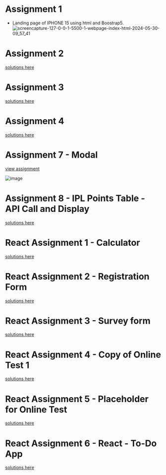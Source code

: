 # Assignment 1
- Landing page of IPHONE 15 using html and Boostrap5.
![screencapture-127-0-0-1-5500-1-webpage-index-html-2024-05-30-09_57_41](https://github.com/shelkeom230/hashbit-interenship-projects/assets/104075298/1703a775-d4e3-440e-999e-7bc7643de7ff)

# Assignment 2
[solutions here](https://github.com/shelkeom230/hashbit-interenship-projects/blob/master/2%20mcq%20questions/solutions.md)

# Assignment 3
[solutions here](https://github.com/shelkeom230/hashbit-interenship-projects/tree/master/task%203%20questions)

# Assignment 4
[solutions here](https://github.com/shelkeom230/hashbit-interenship-projects/tree/master/Assignment%204)

# Assignment 7 - Modal
[view assignment](https://github.com/shelkeom230/hashbit-interenship-projects/tree/master/modal)

![image](https://github.com/shelkeom230/hashbit-interenship-projects/assets/104075298/0393a320-f4b8-4786-99a2-e35f8746fe6c)

# Assignment 8 - IPL Points Table - API Call and Display
[solutions here]()

# React Assignment 1 - Calculator
[solutions here](https://codesandbox.io/p/sandbox/react-calculator-jqd98s?file=%2Fsrc%2Findex.js%3A6%2C46)

# React Assignment 2 - Registration Form
[solutions here](https://codesandbox.io/p/sandbox/react-registration-form-8g2yx8)

# React Assignment 3 - Survey form
[solutions here](https://codesandbox.io/p/sandbox/react-loksabha-survey-form-lrtcw7)

# React Assignment 4 - Copy of Online Test 1
[solutions here]()

# React Assignment 5 - Placeholder for Online Test
[solutions here]()

# React Assignment 6 - React - To-Do App
[solutions here](https://codesandbox.io/p/sandbox/react-to-do-list-app-wm95jn)
